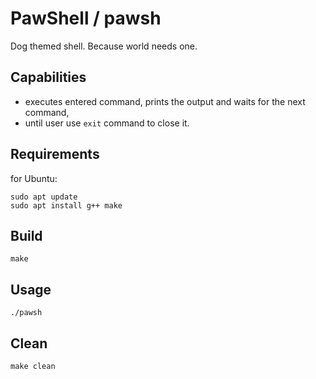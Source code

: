 # PawShell / pawsh

Dog themed shell. Because world needs one.

## Capabilities

* executes entered command, prints the output and waits for the next command,
* until user use `exit` command to close it.

## Requirements
for Ubuntu:
```shell
sudo apt update
sudo apt install g++ make
```

## Build

```shell
make
```

## Usage

```shell
./pawsh
```

## Clean

```shell
make clean
```

